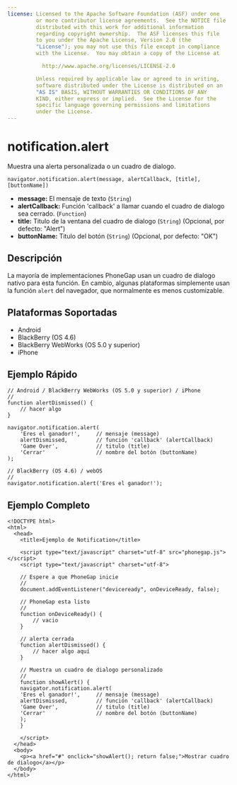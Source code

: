 ```yaml
---
license: Licensed to the Apache Software Foundation (ASF) under one
         or more contributor license agreements.  See the NOTICE file
         distributed with this work for additional information
         regarding copyright ownership.  The ASF licenses this file
         to you under the Apache License, Version 2.0 (the
         "License"); you may not use this file except in compliance
         with the License.  You may obtain a copy of the License at

           http://www.apache.org/licenses/LICENSE-2.0

         Unless required by applicable law or agreed to in writing,
         software distributed under the License is distributed on an
         "AS IS" BASIS, WITHOUT WARRANTIES OR CONDITIONS OF ANY
         KIND, either express or implied.  See the License for the
         specific language governing permissions and limitations
         under the License.
---
```


notification.alert
==================

Muestra una alerta personalizada o un cuadro de dialogo.

    navigator.notification.alert(message, alertCallback, [title], [buttonName])

- __message:__ El mensaje de texto (`String`)
- __alertCallback:__ Función 'callback' a llamar cuando el cuadro de dialogo sea cerrado. (`Function`)
- __title:__ Titulo de la ventana del cuadro de dialogo (`String`) (Opcional, por defecto: "Alert")
- __buttonName:__ Titulo del botón (`String`) (Opcional, por defecto: "OK")
    
Descripción
-----------

La mayoría de implementaciones PhoneGap usan un cuadro de dialogo nativo para esta función. En cambio, algunas plataformas simplemente usan la función `alert` del navegador, que normalmente es menos customizable.

Plataformas Soportadas
----------------------

- Android
- BlackBerry (OS 4.6)
- BlackBerry WebWorks (OS 5.0 y superior)
- iPhone

Ejemplo Rápido
--------------

    // Android / BlackBerry WebWorks (OS 5.0 y superior) / iPhone
    //
    function alertDismissed() {
        // hacer algo
    }

    navigator.notification.alert(
        'Eres el ganador!',     // mensaje (message)
        alertDismissed,         // función 'callback' (alertCallback)
        'Game Over',            // titulo (title)
        'Cerrar'                // nombre del botón (buttonName)
    );

    // BlackBerry (OS 4.6) / webOS
    //
    navigator.notification.alert('Eres el ganador!');
        
Ejemplo Completo
----------------

    <!DOCTYPE html>
    <html>
      <head>
        <title>Ejemplo de Notification</title>

        <script type="text/javascript" charset="utf-8" src="phonegap.js"></script>
        <script type="text/javascript" charset="utf-8">

        // Espere a que PhoneGap inicie
        //
        document.addEventListener("deviceready", onDeviceReady, false);

        // PhoneGap esta listo
        //
        function onDeviceReady() {
            // vacio
        }
    
        // alerta cerrada
	    function alertDismissed() {
	        // hacer algo aquí
	    }

        // Muestra un cuadro de dialogo personalizado
        //
        function showAlert() {
	    navigator.notification.alert(
		'Eres el ganador!',     // mensaje (message)
		alertDismissed,         // función 'callback' (alertCallback)
		'Game Over',            // titulo (title)
		'Cerrar'                // nombre del botón (buttonName)
	    );
        }
    
        </script>
      </head>
      <body>
        <p><a href="#" onclick="showAlert(); return false;">Mostrar cuadro de dialogo</a></p>
      </body>
    </html>
